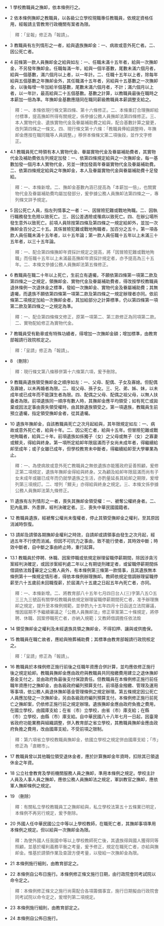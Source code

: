 * 1 學校教職員之撫卹，依本條例行之。

* 2 依本條例撫卹之教職員，以各級公立學校現職專任教職員，依規定資格任用，經報請主管教育行政機關有案者為限。

> 釋：「呈報」修正為「報請」。

* 3 教職員有左列情形之一者，給與遺族撫卹金：一、病故或意外死亡者。二、因公死亡者。

* 4 前條第一款人員撫卹金之給與如左：一、任職未滿十五年者，給與一次撫卹金，不另發年撫卹金。任職每滿一年，給與一個半基數，尾數未滿六個月者，給與一個基數，滿六個月以上者，以一年計。二、任職十五年以上者，除每年給與五個基數之年撫卹金外，其任職滿十五年者，另給與十五基數之一次撫卹金，以後每增一年加給半個基數，尾數未滿六個月者，不計；滿六個月以上者，以一年計，最高給與二十五個基數。基數之計算，以教職員最後在職時之本薪加一倍為準。年撫卹金基數應隨同在職同薪級教職員本薪調整支給之。

> 釋：一、本條依現行條文第四條、第十六條修正。二、本條重訂合理撫卹給付標準，提高撫卹所得有關規定，係參據公務人員撫卹法第四條修正。三、本人實物代金、遺族實物代金及眷屬補助費之給與，配合基數計算之變更，改列第四條之一條文。四、現行條文第十六條：「教職員俸給調整時，年撫卹金應按在職同職等人員調整。」移併本條條文第二項後段，並作文字修正。

* 4.1 教職員死亡時領有本人實物代金、眷屬實物代金及眷屬補助費者，其實物代金及補助費依左列規定加發：一、依第四條規定給與之一次撫卹金，每一基數加發一個月本人實物代金，另並一律加發兩年眷屬實物代金及眷屬補助費。二、依第四條規定給與之年撫卹金，本人及眷屬實物代金與眷屬補助費十足發給。

> 釋：一、本條新增。二、撫卹金基數內涵已提高為「本薪加一倍」，也關實物代金及眷屬補助費均屬加發部分，爰參據公務人員撫卹法第四條之一，專列條文詳予規定。

* 5 因公死亡人員，指左列情事之一者：一、因冒險犯難或戰地殉職。二、因執行職務發生危險以致死亡。三、因公差遇險或罹病以致死亡。四、在辦公場所發生意外以致死亡。前項人員除按第四條及第四條之一規定給卹外，並加一次撫卹金百分之二十五。其係冒險犯難或戰地殉職者，加百分之五十。第一項各款人員任職未滿十五年者，以十五年論；第一款人員任職十五年以上未滿三十五年者，以三十五年論。

> 釋：一、配合第四條撫卹年資採計規定之提高，將「因冒險犯難或戰地殉職」而任職十五年以上未滿最高撫卹年資採計規定者，亦予提高為三十五年。二、本條文參據公務人員撫卹法第五條修正。

* 6 教職員在職二十年以上死亡，生前立有遺囑，不願依第四條第一項第二款及第四條之一之規定，領撫卹金、實物代金及眷屬補助費者，得改按學校教職員退休條例一次退休金之標準，發給一次撫卹金、實物代金及眷屬補助費；其無遺囑，而遺族不願依第四條第一項第二款及第四條之一規定辦理者亦同。依前條第二項規定加給一次撫卹金者，其加給部分之計算標準，仍以第四條第一項第二款及第四條之一之規定為準。

> 釋：一、配合第四條條文修正，原第一項第二、第三款修正為同項第二款。二、實物配給修正為實物代金。

* 7 教職員受有勳章或有特殊功績者，得增加一次撫卹金額；增加標準，由教育部報請行政院核定之。

> 釋：「呈請」修正為「報請」。

* 8 （刪除）

> 釋：現行條文第八條移併第十六條第六項，爰予刪除。

* 9 教職員遺族領受撫卹金之順序如左：一、父母、配偶、子女及寡媳。但配偶及寡媳，以未再婚者為限。二、祖父母、孫子女。三、兄、弟、姊、妹，以未成年或已成年而不能謀生者為限。四、配偶之父母、配偶之祖父母，以無人扶養者為限。前項遺族同一順序有數人時，其撫卹金應平均領受；如有死亡或拋棄或因法定事由喪失領受權時，由其餘遺族領受之。第一項遺族，教職員生前預立遺囑，指定領受撫卹金者，從其遺囑。

* 10 遺族年撫卹金，自該教職員死亡之次月起給與，其年限規定如左：一、病故或意外死亡者，給與十年。二、因公死亡者，給與十五年。但冒險犯難或戰地殉職者，給與二十年。前項遺族如係獨子（女）之父母或無子（女）之寡妻或鰥夫，得給與終身。第一項所定給卹年限屆滿而子女尚未成年者，得繼續給卹至成年；或子女雖已成年，但學校教育未中斷者，得繼續給卹至大學畢業為止。

> 釋：一、為使病故或意外死亡教職員之無依遺族亦能獲政府妥善照顧，爰修正第二項規定，遺族年撫卹金得給與終身。又為顧及給卹年限屆滿而尚有子女未成年或雖已成年而仍就學遺族之生活，亦酌量延長其給卹之期限，爰增列第三項規訂。二、增列「鰥夫」亦得給與終身之規定。三、本條文係參據公務人員撫卹法第九條修正。

* 11 遺族有左列情形之一者，喪失其撫卹金領受權：一、褫奪公權終身者。二、犯內亂罪、外患罪，經判決確定者。三、喪失中華民國國籍者。

* 12 教職員遺族，經褫奪公權尚未復權者，停止其領受撫卹金之權利，至其原因消滅時恢復。

* 13 請卹及請領各期撫卹金權利之時效，自請卹或請領事由發生之次月起，經過五年不行使而消滅。但因不可抗力之事由，致不能行使者，其時效中斷；時效中斷者，自中斷之事由終止時，重行起算。

* 13.1 教職員於停聘、休職、因案停職或依規定辦理留職停薪期間，除因涉貪污案經判決確定，或因涉案經判處二年以上有期徒刑確定者，或留職停薪期間係借調依法銓&#59615;審定之公務人員外，有本條例第三條第一款情事，且其遺族無本條例第十一條規定情形者，得依本條例辦理撫卹。教師依規定借調辦理留職停薪至六十五歲前未回職復薪，於屆滿六十五歲之日起五年內死亡者，亦同。

> 釋：一、本條新增。二、將教育部八十五年七月四日台人(三)字第八五○五三三九三號函有關學校教職員依規定辦理留職停薪期間死亡者，准予辦理撫卹之規定，提升至本條例規範，並參酌九十五年四月十日函送立法院審議，惟因屆期不予繼續審議之「公務人員撫卹法」修正草案第二十條規定，將停聘、休職、因案停職死亡者，亦納入規範；又教師借調擔任依法銓

* 14 領受撫卹金之權利及未經遺族具領之撫卹金，不得扣押、讓與或供擔保。

* 15 教職員在職亡故者，應給與殮葬補助費；其標準由教育部報請行政院核定之。

> 釋：「呈請」修正為「報請」。

* 16 教職員於本條例修正施行前後之任職年資應合併計算，並均應依修正施行後之規定給卹。教職員撫卹金應由政府與教職員共同撥繳費用建立之退休撫卹基金支付之，並由政府負最後支付保證責任。但教職員在本條例修正施行前任職年資應付之撫卹金，由各級政府編列預算支付。前項基金撥繳、管理及運用等事項，依公務人員退休撫卹基金管理條例之規定辦理。第五條規定因公死亡人員應加發之一次撫卹金，另由各級政府編列預算支付。本條例修正施行前死亡之撫卹案，仍依修正施行前之規定辦理。遺族撫卹金應由政府負擔之費用，在國立學校，由國庫支給；在省（市）立學校，由省（市）庫支給；在縣（市）立學校，由縣（市）庫支給。自中華民國八十八年七月一日起，因臺灣省政府功能業務與組織調整，併入教育部之省立學校，其教職員撫卹金應由政府負擔之費用，改由國庫支給，不受前項之限制。

> 釋：第六項省立學校教職員撫卹金，依國立學校之規定併由國庫支給；「市」修正為「直轄市」。

* 17 教職員曾以其他職位領受退休金者，應於計算撫卹金年資時，扣除其已領退休金之年資。

* 18 公立社會教育及學術機關服務人員之撫卹，準用本條例之規定。學校主計人員及人事人員之撫卹，應依公務人員撫卹法之規定，軍訓教官之撫卹，應依軍人撫卹條例之規定。

* 19 （刪除）

> 釋：有關私立學校教職員工之撫卹給與，私立學校法第五十五條業已明定，本條例不再另行規定，爰予刪除。

* 20 外國人任中華民國公立中等以上學校教師，在職死亡者，其撫卹事項準用本條例之規定。但以給與一次撫卹金為限。

> 釋：為使外國人任我國中等以上學校教師死亡後，其遺族得與國人獲得同等照顧，並基於權利義務平衡之考量，爰予修正，規定在職死亡者，亦給與撫卹金。惟基於請領作業及查證方便考量，以發給一次撫卹金為限。

* 21 本條例施行細則，由教育部定之。

* 22 本條例自公布日施行。本條例修正條文施行日期，由行政院會同考試院以命令定之。

> 釋：本條例修正條文之施行尚需配合各項籌備事宜，施行日期擬由行政院會同考試院以命令定之，爰增列第二項規定。

* 23 本條例施行細則，由教育部定之。

* 24 本條例自公佈日施行。

